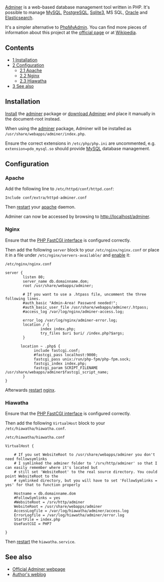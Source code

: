[Adminer](http://www.adminer.org/) is a web-based database management tool written in PHP. It's possible to manage [MySQL](/index.php/MySQL "MySQL"), [PostgreSQL](/index.php/PostgreSQL "PostgreSQL"), [Sqlite3](/index.php/Sqlite3 "Sqlite3"), MS SQL, [Oracle](/index.php/Oracle "Oracle") and [Elasticsearch](/index.php/Elasticsearch "Elasticsearch").

It's a simpler alternative to [PhpMyAdmin](/index.php/PhpMyAdmin "PhpMyAdmin"). You can find more pieces of information about this project at the [official page](http://www.adminer.org/en/) or at [Wikipedia](https://en.wikipedia.org/wiki/Adminer "wikipedia:Adminer").

## Contents

*   [1 Installation](#Installation)
*   [2 Configuration](#Configuration)
    *   [2.1 Apache](#Apache)
    *   [2.2 Nginx](#Nginx)
    *   [2.3 Hiawatha](#Hiawatha)
*   [3 See also](#See_also)

## Installation

[Install](/index.php/Install "Install") the [adminer](https://aur.archlinux.org/packages/adminer/) package or [download Adminer](https://www.adminer.org/#download) and place it manually in the document-root instead.

When using the [adminer](https://aur.archlinux.org/packages/adminer/) package, Adminer will be installed as `/usr/share/webapps/adminer/index.php`.

Ensure the correct extensions in `/etc/php/php.ini` are uncommented, e.g. `extension=pdo_mysql.so` should provide [MySQL](/index.php/MySQL "MySQL") database management.

## Configuration

### Apache

Add the following line to `/etc/httpd/conf/httpd.conf`:

```
Include conf/extra/httpd-adminer.conf

```

Then [restart](/index.php/Restart "Restart") your [apache](/index.php/Apache "Apache") daemon.

Adminer can now be accessed by browsing to [http://localhost/adminer](http://localhost/adminer).

### Nginx

Ensure that the [PHP FastCGI interface](/index.php/Nginx#FastCGI "Nginx") is configured correctly.

Then add the following `server` block to your `/etc/nginx/nginx.conf` or place it in a file under `/etc/nginx/servers-available/` and [enable](/index.php/Nginx#Managing_server_entries "Nginx") it:

 `/etc/nginx/nginx.conf` 
```
server {
        listen 80;
        server_name db.domainname.dom;
        root /usr/share/webapps/adminer;

        # If you want to use a .htpass file, uncomment the three following lines.
        #auth_basic "Admin-Area! Password needed!";
        #auth_basic_user_file /usr/share/webapps/adminer/.htpass;
        #access_log /var/log/nginx/adminer-access.log;

        error_log /var/log/nginx/adminer-error.log;
        location / {
                index index.php;
                try_files $uri $uri/ /index.php?$args;
        }

       location ~ .php$ {
             include fastcgi.conf;
             #fastcgi_pass localhost:9000;
             fastcgi_pass unix:/run/php-fpm/php-fpm.sock;
             fastcgi_index index.php;
             fastcgi_param SCRIPT_FILENAME /usr/share/webapps/adminer$fastcgi_script_name;
        }
}

```

Afterwards [restart](/index.php/Restart "Restart") [nginx](/index.php/Nginx "Nginx").

### Hiawatha

Ensure that the [PHP FastCGI interface](/index.php/Hiawatha#PHP "Hiawatha") is configured correctly.

Then add the following `VirtualHost` block to your `/etc/hiawatha/hiawatha.conf`.

 `/etc/hiawatha/hiawatha.conf` 
```
VirtualHost {

    # If you set WebsiteRoot to /usr/share/webapps/adminer you don't need followsymlinks
    # I symlinked the adminer folder to '/srv/http/adminer' so that I can easily remember where it's located but
    # still set 'WebsiteRoot' to the real source directory. You could point WebsiteRoot to the
    # symlinked directory, but you will have to set 'FollowSymlinks = yes' for that to function properly

    Hostname = db.domainname.dom
    #FollowSymlinks = yes
    #WebsiteRoot = /srv/http/adminer
    WebsiteRoot = /usr/share/webapps/adminer
    AccessLogfile = /var/log/hiawatha/adminer/access.log
    ErrorLogfile = /var/log/hiawatha/adminer/error.log
    StartFile = index.php
    UseFastCGI = PHP7

}
```

Then [restart](/index.php/Restart "Restart") the `hiawatha.service`.

## See also

*   [Official Adminer webpage](http://www.adminer.org/en/)
*   [Author's weblog](http://php.vrana.cz/)